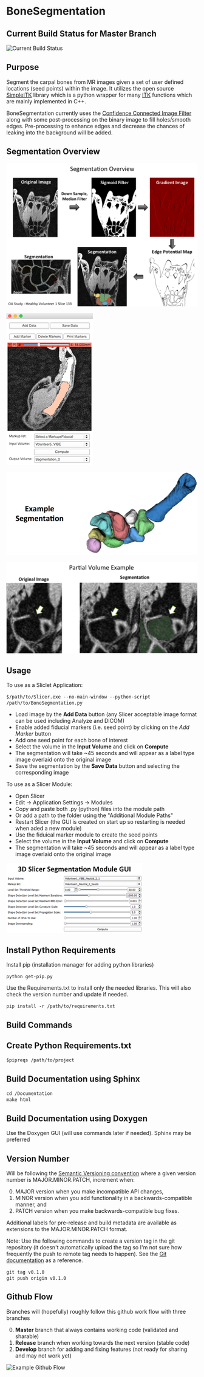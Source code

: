 BoneSegmentation
=============

Current Build Status for Master Branch
-------

![Current Build Status](https://img.shields.io/shippable/562c7f391895ca447420e213.svg?style=plastic)

Purpose 
-------

Segment the carpal bones from MR images given a set of user defined locations (seed points) within the image. It utilizes the open source [SimpleITK](http://www.simpleitk.org/) library which is a python wrapper for many [ITK](http://www.itk.org/) functions which are mainly implemented in C++. 

BoneSegmentation currently uses the [Confidence Connected Image Filter](http://www.itk.org/SimpleITKDoxygen/html/classitk_1_1simple_1_1ConfidenceConnectedImageFilter.html) along with some post-processing on the binary image to fill holes/smooth edges. Pre-processing to enhance edges and decrease the chances of leaking into the background will be added.



Segmentation Overview
-------

![Segmentation Example](Documentation/SlicerModuleSegmentationOverview.png?raw=true "Segmentation Example")






![Segmentation Example](Documentation/ExampleSegmentation.png?raw=true "Segmentation Example")

![Rendering Example](Documentation/ExampleRendering.png?raw=true "Segmentation Rendered")



![Partial Volume Example](Documentation/PartialVolumeExample.png?raw=true "Segmentation Rendered")






Usage
-------


To use as a Sliclet Application:

```
$/path/to/Slicer.exe --no-main-window --python-script /path/to/BoneSegmentation.py 
```

* Load image by the **Add Data** button (any Slicer acceptable image format can be used including Analyze and DICOM)
* Enable added fiducial markers (i.e. seed point) by clicking on the *Add Marker* button
* Add one seed point for each bone of interest 
* Select the volume in the **Input Volume** and click on **Compute**
* The segmentation will take ~45 seconds and will appear as a label type image overlaid onto the original image
* Save the segmentation by the **Save Data** button and selecting the corresponding image

To use as a Slicer Module:

* Open Slicer
* Edit -> Application Settings -> Modules
* Copy and paste both .py (python) files into the module path
* Or add a path to the folder using the "Additional Module Paths"
* Restart Slicer (the GUI is created on start up so restarting is needed when aded a new module)
* Use the fiduical marker module to create the seed points
* Select the volume in the **Input Volume** and click on **Compute**
* The segmentation will take ~45 seconds and will appear as a label type image overlaid onto the original image


![Partial Volume Example](Documentation/SlicerGUI.png?raw=true "Segmentation Rendered")



Install Python Requirements
-------
Install pip (installation manager for adding python libraries)
```
python get-pip.py
```

Use the Requirements.txt to install only the needed libraries. This will also check the version number and update if needed.
```
pip install -r /path/to/requirements.txt
```

Build Commands
-------

Create Python Requirements.txt
-----

```
$pipreqs /path/to/project
```


Build Documentation using Sphinx
-----

``` 
cd /Documentation
make html
```

Build Documentation using Doxygen
-----

Use the Doxygen GUI (will use commands later if needed). Sphinx may be preferred

Version Number
-----

Will be following the [Semantic Versioning convention](http://semver.org/) where a given version number is  MAJOR.MINOR.PATCH, increment when:

0. MAJOR version when you make incompatible API changes,
0. MINOR version when you add functionality in a backwards-compatible manner, and
0. PATCH version when you make backwards-compatible bug fixes.

Additional labels for pre-release and build metadata are available as extensions to the MAJOR.MINOR.PATCH format.

Note: Use the following commands to create a version tag in the git repository (it doesn't automatically upload the tag so I'm not sure how frequently the push to remote tag needs to happen). See the [Git documentation](https://git-scm.com/book/en/v2/Git-Basics-Tagging) as a reference.
```
git tag v0.1.0
git push origin v0.1.0
```



Github Flow
-----

Branches will (hopefully) roughly follow this github work flow with three branches 

0. **Master** branch that always contains working code (validated and sharable)
0. **Release** branch when working towards the next version (stable code)
0. **Develop** branch for adding and fixing features (not ready for sharing and may not work yet)


![Example Github Flow](http://2.bp.blogspot.com/-yoWbDW3NmcU/U2Ph7o77BXI/AAAAAAAAAUQ/zlETRqFMHsk/s1600/git_workflow_gitflow.jpg)

